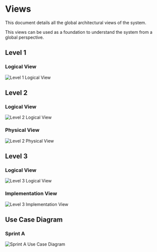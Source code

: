 # Views

This document details all the global architectural views of the system.

This views can be used as a foundation to understand the system from a global perspective.

## Level 1

### Logical View

![Level 1 Logical View](level-1/assets/logical-view.svg)

## Level 2

### Logical View

![Level 2 Logical View](level-2/assets/logical-view.svg)

### Physical View

![Level 2 Physical View](level-2/assets/physical-view.svg)

## Level 3

### Logical View

![Level 3 Logical View](level-3/assets/logical-view.svg)

### Implementation View

![Level 3 Implementation View](level-3/assets/implemantation-view.svg)

## Use Case Diagram

### Sprint A

![Sprint A Use Case Diagram](assets/ucd-sprint-a.svg)
